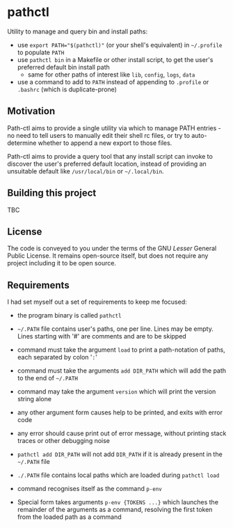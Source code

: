 # pathctl

Utility to manage and query bin and install paths:

* use `export PATH="$(pathctl)"` (or your shell's equivalent) in `~/.profile` to populate `PATH`
* use `pathctl bin` in a Makefile or other install script, to get the user's preferred default bin install path
    * same for other paths of interest like `lib`, `config`, `logs`, `data`
* use a command to add to `PATH` instead of appending to `.profile` or `.bashrc` (which is duplicate-prone)

## Motivation

Path-ctl aims to provide a single utility via which to manage PATH entries - no need to tell users to manually edit their shell rc files, or try to auto-determine whether to append a new export to those files.

Path-ctl aims to provide a query tool that any install script can invoke to discover the user's preferred default location, instead of providing an unsuitable default like `/usr/local/bin` or `~/.local/bin`.

## Building this project

TBC

## License

The code is conveyed to you under the terms of the GNU _Lesser_ General Public License. It remains open-source itself, but does not require any project including it to be open source.

## Requirements

I had set myself out a set of requirements to keep me focused:

* the program binary is called `pathctl`
* `~/.PATH` file contains user's paths, one per line. Lines may be empty. Lines starting with '#' are comments and are to be skipped
* command must take the argument `load` to print a path-notation of paths, each separated by colon '`:`'
* command must take the arguments `add DIR_PATH` which will add the path to the end of `~/.PATH`
* command may take the argument `version` which will print the version string alone
* any other argument form causes help to be printed, and exits with error code
* any error should cause print out of error message, without printing stack traces or other debugging noise

* `pathctl add DIR_PATH` will not add `DIR_PATH` if it is already present in the `~/.PATH` file
* `./.PATH` file contains local paths which are loaded during `pathctl load`
* command recognises itself as the command `p-env`
* Special form takes arguments `p-env {TOKENS ...}` which launches the remainder of the arguments as a command, resolving the first token from the loaded path as a command
